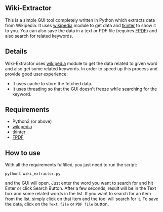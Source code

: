 ## Wiki-Extractor
This is a simple GUI tool completely written in Python which extracts data from Wikipedia.
It uses [wikipedia](https://pypi.org/project/wikipedia/) module to get data and [tkinter](https://docs.python.org/3/library/tk.html) to show it to you.
You can also save the data in a text or PDF file (requires [FPDF](https://pypi.org/project/fpdf/)) and also search for related keywords.

## Details
Wiki-Extractor uses [wikipedia](https://pypi.org/project/wikipedia/) module to get the data related to given word and also get some related keywords.
In order to speed up this process and provide good user experience:
- It uses cache to store the fetched data.
- It uses threading so that the GUI doesn't freeze while searching for the keyword.

## Requirements
- Python3 (or above)
- [wikipedia](https://pypi.org/project/wikipedia/)
- [tkinter](https://docs.python.org/3/library/tk.html)
- [FPDF](https://pypi.org/project/fpdf/)

## How to use
With all the requirements fulfilled, you just need to run the script:

	python3 wiki_extractor.py

and the GUI will open. Just enter the word you want to search for and hit Enter or click Search Button.
After a few seconds, result will be in the Text box and some related words in the list.
If you want to search for an item from the list, simply click on that item and the tool will search for it. To save the data, click on the `Text file` or `PDF file` button.
